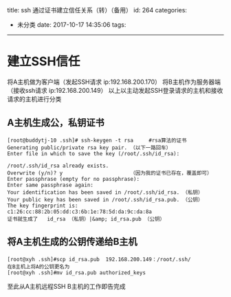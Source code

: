 title: ssh 通过证书建立信任关系（转）（备用）
id: 264
categories:
  - 未分类
date: 2017-10-17 14:35:06
tags:
---
# 建立SSH信任
将A主机做为客户端（发起SSH请求 ip:192.168.200.170）
将B主机作为服务器端（接收ssh请求   ip:192.168.200.149）
以上以主动发起SSH登录请求的主机和接收请求的主机进行分类
## A主机生成公，私钥证书

~~~
[root@buddytj-10 .ssh]# ssh-keygen -t rsa     #rsa算法的证书
Generating public/private rsa key pair. （以下一路回车）
Enter file in which to save the key (/root/.ssh/id_rsa):

/root/.ssh/id_rsa already exists.
Overwrite (y/n)? y                      （因为我的证书已存在，覆盖即可）
Enter passphrase (empty for no passphrase): 
Enter same passphrase again: 
Your identification has been saved in /root/.ssh/id_rsa. （私钥）
Your public key has been saved in /root/.ssh/id_rsa.pub. （公钥）
The key fingerprint is:
c1:26:cc:88:2b:05:dd:c3:6b:1e:78:5d:da:9c:da:8a 
证书就生成了   id_rsa （私钥）|&amp; id_rsa.pub （公钥） 
~~~

## 将A主机生成的公钥传递给B主机 
~~~
[root@xyh .ssh]#scp id_rsa.pub  192.168.200.149：/root/.ssh/
在B主机上将A的公钥更名为
[root@xyh .ssh]#mv id_rsa.pub authorized_keys 
~~~
至此从A主机远程SSH B主机的工作即告完成